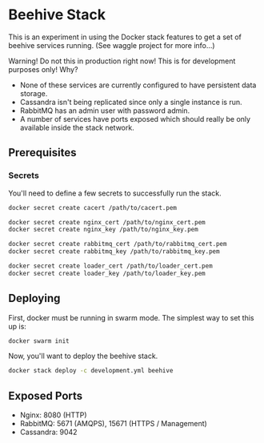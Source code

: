 # Beehive Stack

This is an experiment in using the Docker stack features to get a set of beehive services running. (See waggle project for more info...)

Warning! Do not this in production right now! This is for development purposes only! Why?

* None of these services are currently configured to have persistent data storage.
* Cassandra isn't being replicated since only a single instance is run.
* RabbitMQ has an admin user with password admin.
* A number of services have ports exposed which should really be only available inside the stack network.

## Prerequisites

### Secrets

You'll need to define a few secrets to successfully run the stack.

```sh
docker secret create cacert /path/to/cacert.pem

docker secret create nginx_cert /path/to/nginx_cert.pem
docker secret create nginx_key /path/to/nginx_key.pem

docker secret create rabbitmq_cert /path/to/rabbitmq_cert.pem
docker secret create rabbitmq_key /path/to/rabbitmq_key.pem

docker secret create loader_cert /path/to/loader_cert.pem
docker secret create loader_key /path/to/loader_key.pem
```

## Deploying

First, docker must be running in swarm mode. The simplest way to set this up is:

```sh
docker swarm init
```

Now, you'll want to deploy the beehive stack.

```sh
docker stack deploy -c development.yml beehive
```

## Exposed Ports

* Nginx: 8080 (HTTP)
* RabbitMQ: 5671 (AMQPS), 15671 (HTTPS / Management)
* Cassandra: 9042
